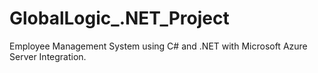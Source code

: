 # GlobalLogic_.NET_Project
Employee Management System using C# and .NET with Microsoft Azure Server Integration.
